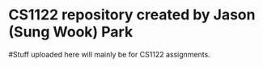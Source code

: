 # CS1122 repository created by Jason (Sung Wook) Park

#Stuff uploaded here will mainly be for CS1122 assignments.
